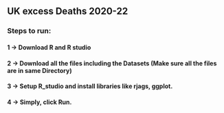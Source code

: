 ## UK excess Deaths 2020-22
### Steps to run:
#### 1 -> Download R and R studio
#### 2 -> Download all the files including the Datasets (Make sure all the files are in same Directory)
#### 3 -> Setup R_studio and install libraries like rjags, ggplot.
#### 4 -> Simply, click Run.
